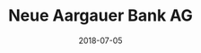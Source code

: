 ---
title:          "Neue Aargauer Bank AG"
date:           "2018-07-05"
draft:          false
robotsExclude:  true
---
